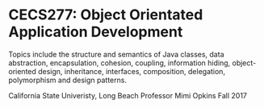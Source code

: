 # CECS277: Object Orientated Application Development
Topics include the structure and semantics of Java classes, data abstraction, encapsulation, cohesion, coupling, information hiding, object-oriented design, inheritance, interfaces, composition, delegation, polymorphism and design patterns.

California State Univeristy, Long Beach
Professor Mimi Opkins
Fall 2017
